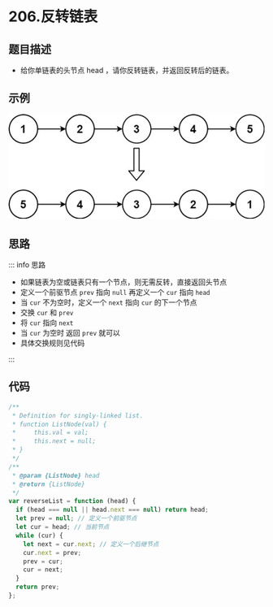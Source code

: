 # 206.反转链表

## 题目描述

- 给你单链表的头节点 head ，请你反转链表，并返回反转后的链表。

## 示例

![Alt text](image-1.png)

## 思路

::: info 思路

- 如果链表为空或链表只有一个节点，则无需反转，直接返回头节点
- 定义一个前驱节点 `prev` 指向 `null` 再定义一个 `cur` 指向 `head`
- 当 `cur` 不为空时，定义一个 `next` 指向 `cur` 的下一个节点
- 交换 `cur` 和 `prev`
- 将 `cur` 指向 `next`
- 当 `cur` 为空时 返回 `prev` 就可以
- 具体交换规则见代码

:::

## 代码

```js
/**
 * Definition for singly-linked list.
 * function ListNode(val) {
 *     this.val = val;
 *     this.next = null;
 * }
 */
/**
 * @param {ListNode} head
 * @return {ListNode}
 */
var reverseList = function (head) {
  if (head === null || head.next === null) return head;
  let prev = null; // 定义一个前驱节点
  let cur = head; // 当前节点
  while (cur) {
    let next = cur.next; // 定义一个后继节点
    cur.next = prev;
    prev = cur;
    cur = next;
  }
  return prev;
};
```
